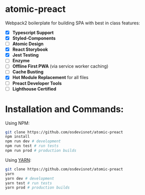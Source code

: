 # atomic-preact

Webpack2 boilerplate for building SPA with best in class features:

- [x] **Typescript Support**
- [x] **Styled-Components**
- [ ] **Atomic Design**
- [x] **React Storybook**
- [x] **Jest Testing**
- [ ] **Enzyme**
- [ ] **Offline First PWA** (via service worker caching)
- [ ] **Cache Busting**
- [x] **Hot Module Replacement** for all files
- [ ] **Preact Developer Tools**
- [ ] **Lighthouse Certified**

# Installation and Commands:

Using NPM:
```bash
git clone https://github.com/osdevisnot/atomic-preact
npm install
npm run dev # development
npm run test # run tests
npm run prod # production builds
```
Using [YARN](https://yarnpkg.com/en/):
```bash
git clone https://github.com/osdevisnot/atomic-preact
yarn
yarn dev # development
yarn test # run tests
yarn prod # production builds
```
